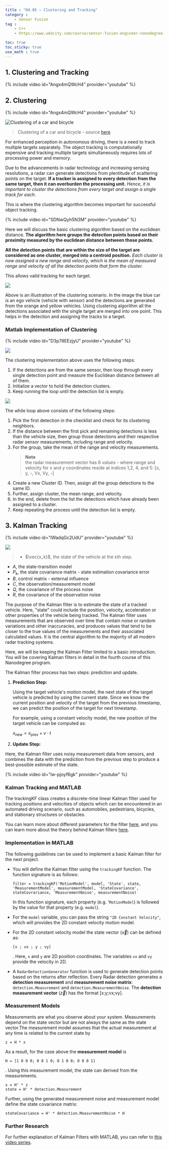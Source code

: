 ```yaml
---
title : "04.05 — Clustering and Tracking"
category :
    - Sensor Fusion
tag : 
    - C++
    - https://www.udacity.com/course/sensor-fusion-engineer-nanodegree--nd313

toc: true  
toc_sticky: true 
use_math : true
---
```




## 1. Clustering and Tracking

{% include video id="Angx4mQWcH4" provider="youtube" %}



## 2. Clustering

{% include video id="Angx4mQWcH4" provider="youtube" %}

![Clustering of a car and bicycle](https://video.udacity-data.com/topher/2019/May/5ce36d9c_image7/image7.png)
>Clustering of a car and bicycle - source [here](https://ieeexplore.ieee.org/document/7226315)

For enhanced perception in autonomous driving, there is a need to track multiple targets separately. The object tracking is computationally expensive and tracking multiple targets simultaneously requires lots of processing power and memory.

Due to the advancements in radar technology and increasing sensing resolutions, a radar can generate detections from plentitude of scattering points on the target. **If a tracker is assigned to every detection from the same target, then it can overburden the processing unit.** *Hence, it is important to cluster the detections from every target and assign a single track for each.*

This is where the clustering algorithm becomes important for successful object tracking.

{% include video id="SDNwQyh5N3M" provider="youtube" %}

Here we will discuss the basic clustering algorithm based on the euclidean distance. **The algorithm here groups the detection points based on their proximity measured by the euclidean distance between those points.**

**All the detection points that are within the size of the target are considered as one cluster, merged into a centroid position.** *Each cluster is now assigned a new range and velocity, which is the mean of measured range and velocity of all the detection points that form the cluster.*

This allows valid tracking for each target.

![](https://video.udacity-data.com/topher/2019/May/5cdf113c_image2/image2.png)

Above is an illustration of the clustering scenario. In the image the blue car is an ego vehicle (vehicle with sensor) and the detections are generated from the orange and yellow vehicles. Using clustering algorithm all the detections associated with the single target are merged into one point. This helps in the detection and assigning the tracks to a target.


### Matlab Implementation of Clustering

{% include video id="D3p78EEzjyU" provider="youtube" %}

![](https://video.udacity-data.com/topher/2019/May/5cdf1177_image5/image5.png)

The clustering implementation above uses the following steps:

1. If the detections are from the same sensor, then loop through every single detection point and measure the Euclidean distance between all of them.
2. Initialize a vector to hold the detection clusters.
3. Keep running the loop until the detection list is empty.

![](https://video.udacity-data.com/topher/2019/May/5cdf119f_image9/image9.png)

The while loop above consists of the following steps:

1. Pick the first detection in the checklist and check for its clustering neighbors.
2. If the distance between the first pick and remaining detections is less than the vehicle size, then group those detections and their respective radar sensor measurements, including range and velocity.
3. For the group, take the mean of the range and velocity measurements.
    >**Note**  
    the radar measurement vector has 6 values - where range and velocity for x and y coordinates reside at indices 1,2, 4, and 5: [x, y, -, Vx, Vy, -]
4. Create a new Cluster ID. Then, assign all the group detections to the same ID.
5. Further, assign cluster, the mean range, and velocity.
6. In the end, delete from the list the detections which have already been assigned to a cluster.
7. Keep repeating the process until the detection list is empty.





## 3. Kalman Tracking

{% include video id="lWadqGc2UdU" provider="youtube" %}

![](https://video.udacity-data.com/topher/2019/June/5d082f49_kalman/kalman.jpg)
>- $\vec{x_k}$, the state of the vehicle at the `k`th step.  
- $A$, the state-transition model  
- $P_k$, the state covariance matrix - state estimation covariance error  
- $B$, control matrix - external influence  
- $C$, the observation/measurement model  
- $Q$, the covariance of the process noise  
- $R$, the covariance of the observation noise  

The purpose of the Kalman filter is to estimate the state of a tracked vehicle. Here, "state" could include the position, velocity, acceleration or other properties of the vehicle being tracked. The Kalman filter uses measurements that are observed over time that contain noise or random variations and other inaccuracies, and produces values that tend to be closer to the true values of the measurements and their associated calculated values. It is the central algorithm to the majority of all modern radar tracking systems.

Here, we will be keeping the Kalman Filter limited to a basic introduction. You will be covering Kalman filters in detail in the fourth course of this Nanodegree program.

The Kalman filter process has two steps: prediction and update.

1. **Prediction Step:**

    Using the target vehicle's motion model, the next state of the target vehicle is predicted by using the current state. Since we know the current position and velocity of the target from the previous timestamp, we can predict the position of the target for next timestamp.

    For example, using a constant velocity model, the new position of the target vehicle can be computed as:

    $x_\textrm{new} = x_\textrm{prev} + v \cdot t$

2. **Update Step:**

Here, the Kalman filter uses noisy measurement data from sensors, and combines the data with the prediction from the previous step to produce a best-possible estimate of the state.

{% include video id="lw-pjoyf6gk" provider="youtube" %}


### Kalman Tracking and MATLAB

The trackingKF class creates a discrete-time linear Kalman filter used for tracking positions and velocities of objects which can be encountered in an automated driving scenario, such as automobiles, pedestrians, bicycles, and stationary structures or obstacles.

You can learn more about different parameters for the filter [here](https://www.mathworks.com/help/driving/ref/trackingkf-class.html), and you can learn more about the theory behind Kalman filters [here](https://www.mathworks.com/help/driving/ug/linear-kalman-filters.html).


### Implementation in MATLAB

The following guidelines can be used to implement a basic Kalman filter for the next project.

- You will define the Kalman filter using the `trackingKF` function. The function signature is as follows:

    ```
    filter = trackingKF('MotionModel', model, 'State', state, 'MeasurementModel', measurementModel, 'StateCovariance', stateCovrariance, 'MeasurementNoise', measurementNoise)
    ```

    In this function signature, each property (e.g. '`MotionModel`) is followed by the value for that property (e.g. `model`).

- For the `model` variable, you can pass the string `"2D Constant Velocity"`, which will provides the 2D constant velocity motion model.

- For the 2D constant velocity model the state vector ($\vec{x}$) can be defined as:

    ```
    [x ; vx ; y ; vy]
    ```

    . Here, `x` and `y` are 2D position coordinates. The variables `vx` and `vy` provide the velocity in 2D.

- A `RadarDetectionGenerator` function is used to generate detection points based on the returns after reflection. Every Radar detection generates a **detection measurement** and **measurement noise matrix**: `detection.Measurement` and `detection.MeasurementNoise`. The **detection measurement vector** ($\vec{z}$) has the format [x;y;vx;vy].


### Measurement Models

Measurements are what you observe about your system. Measurements depend on the state vector but are not always the same as the state vector.The measurement model assumes that the actual measurement at any time is related to the current state by

```
z = H * x
```

As a result, for the case above the **measurement model** is

```
H = [1 0 0 0; 0 0 1 0; 0 1 0 0; 0 0 0 1]
```

. Using this measurement model, the state can derived from the measurements.

```
x = H' * z
state = H' * detection.Measurement
```

Further, using the generated measurement noise and measurement model define the state covariance matrix:

```
stateCovariance = H' * detection.MeasurementNoise * H
```


### Further Research

For further explanation of Kalman Filters with MATLAB, you can refer to [this video series](https://www.youtube.com/watch?v=mwn8xhgNpFY&list=PLn8PRpmsu08pzi6EMiYnR-076Mh-q3tWr).